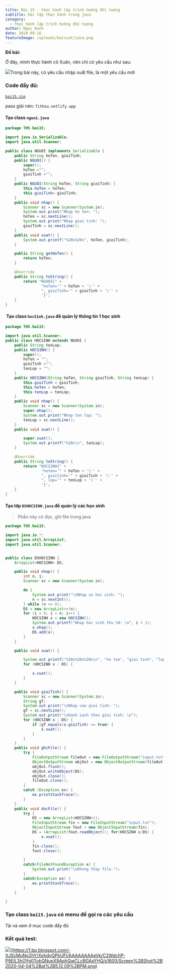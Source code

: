 ```yaml
---
title: Bài 15 - thực hành lập trình hướng đối tượng
subtitle: bài tập thực hành trong java
category:
  - thực hành lập trình hướng đối tượng
author: Ngọc Danh
date: 2020-09-16
featureImage: /uploads/baiviet/java.png
---
```


**Đề bài:**

Ở đây, mình thực hành cô Xuân, nên chỉ có yêu cầu như sau:

[![](https://1.bp.blogspot.com/-JmWiY2QPk78/XohbTCL2vXI/AAAAAAAAeVU/X6tmJEFqMOc9SrEVbVZ1cgy1Zyx9dypiwCLcBGAsYHQ/s640/1.png)](https://1.bp.blogspot.com/-JmWiY2QPk78/XohbTCL2vXI/AAAAAAAAeVU/X6tmJEFqMOc9SrEVbVZ1cgy1Zyx9dypiwCLcBGAsYHQ/s1600/1.png)Trong bài này, có yêu cầu nhập xuất file, là một yêu cầu mới

### Code đầy đủ:

[`bai15.zip`](https://bit.ly/2SOnk5x) 

pass giải nén: `fithou.netlify.app`

#### Tạo class ```nguoi.java```

```java
package TH5.bai15;

import java.io.Serializable;
import java.util.Scanner;

public class NGUOI implements Serializable {
    public String hoTen, gioiTinh;
    public NGUOI() {
        super();
        hoTen ="";
        gioiTinh ="";
    }
    public NGUOI(String hoTen, String gioiTinh) {
        this.hoTen = hoTen;
        this.gioiTinh= gioiTinh;
    }
    public void nhap() {
        Scanner sc = new Scanner(System.in);
        System.out.print("Nhap ho ten: ");
        hoTen = sc.nextLine();
        System.out.print("Nhap gioi tinh: ");
        gioiTinh = sc.nextLine();
    }
    public void xuat() {
        System.out.printf("%20s%20s", hoTen, gioiTinh);
    }

    public String getHoTen() {
        return hoTen;
    }

    @Override
    public String toString() {
        return "NGUOI{" +
                "hoTen='" + hoTen + '\'' +
                ", gioiTinh='" + gioiTinh + '\'' +
                '}';
    }
}

```

####  Tạo class `hocSinh.java` để quản lý thông tin 1 học sinh

```java
package TH5.bai15;

import java.util.Scanner;
public class HOCSINH extends NGUOI {
    public String tenLop;
    public HOCSINH() {
        super();
        hoTen = "";
        gioiTinh ="";
        tenLop = "";
    }
    public HOCSINH(String hoTen, String gioiTinh, String tenLop) {
        this.gioiTinh = gioiTinh;
        this.hoTen = hoTen;
        this.tenLop = tenLop;
    }
    public void nhap() {
        Scanner sc = new Scanner(System.in);
        super.nhap();
        System.out.print("Nhap ten lop: ");
        tenLop = sc.nextLine();
    }
    public void xuat() {

        super.xuat();
        System.out.printf("%20s\n", tenLop);
    }

    @Override
    public String toString() {
        return "HOCSINH{" +
                "hoten='" + hoTen + '\'' +
                ", gioitinh='" + gioiTinh + '\'' +
                ", lop='" + tenLop + '\'' +
                '}';
    }
}

```

#### Tạo lớp `DSHOCSINH.java` để quản lý các học sinh

>Phần này có đọc, ghi file trong java  

```java
package TH5.bai15;

import java.io.*;
import java.util.ArrayList;
import java.util.Scanner;


public class DSHOCSINH {
    ArrayList<HOCSINH> DS;

    public void nhap() {
        int n, i;
        Scanner sc = new Scanner(System.in);

        do {
            System.out.print("\nNhap so hoc sinh: ");
            n = sc.nextInt();
        } while (n <= 0);
        DS = new ArrayList<>(n);
        for (i = 0; i < n; i++) {
            HOCSINH x = new HOCSINH();
            System.out.printf("Nhap hoc sinh thu %d: \n", i + 1);
            x.nhap();
            DS.add(x);
        }
    }

    public void xuat() {

        System.out.printf("%20s%20s%20s\n", "ho ten", "gioi tinh", "lop");
        for (HOCSINH x : DS) {

            x.xuat();
        }
    }

    public void gioiTinh() {
        Scanner sc = new Scanner(System.in);
        String gT;
        System.out.print("\nNhap vao gioi tinh: ");
        gT = sc.nextLine();
        System.out.print("\nDanh sach theo gioi tinh: \n");
        for (HOCSINH x : DS) {
            if (gT.equals(x.gioiTinh) == true) {
                x.xuat();
            }
        }
    }
    public void ghiFile() {
        try {
            FileOutputStream fileOut = new FileOutputStream("input.txt");
            ObjectOutputStream objOut = new ObjectOutputStream(fileOut);
            objOut.flush();
            objOut.writeObject(DS);
            objOut.close();
            fileOut.close();
        }
        catch (Exception ex) {
            ex.printStackTrace();
        }
    }
    public void docFile() {
        try {
            DS = new ArrayList<HOCSINH>();
            FileInputStream fin = new FileInputStream("input.txt");
            ObjectInputStream fout = new ObjectInputStream(fin);
            DS = (ArrayList)fout.readObject(); for(HOCSINH x:DS) {
                x.xuat();
            }
            fin.close();
            fout.close();

        }
        catch(FileNotFoundException e) {
            System.out.print("\nKhong thay file.");
        }
        catch(Exception ex) {
            ex.printStackTrace();
        }
    }

}
```

### Tạo class `bai15.java` có menu để gọi ra các yêu cầu

Tải và xem ở mục code đầy đủ  

### Kết quả test:

![](https://1.bp.blogspot.com/-XJScMuNo2hY/XohdyQPkUFI/AAAAAAAAeVk/C2WdchP-P9ElL3hOYg0TobQNupX9AphQwCLcBGAsYHQ/s400/Screen%2BShot%2B2020-04-04%2Bat%2B5.12.09%2BPM.png)](https://1.bp.blogspot.com/-XJScMuNo2hY/XohdyQPkUFI/AAAAAAAAeVk/C2WdchP-P9ElL3hOYg0TobQNupX9AphQwCLcBGAsYHQ/s1600/Screen%2BShot%2B2020-04-04%2Bat%2B5.12.09%2BPM.png)